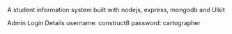 A student information system built with nodejs, express, mongodb and UIkit

Admin Login Details
username: construct8
password: cartographer